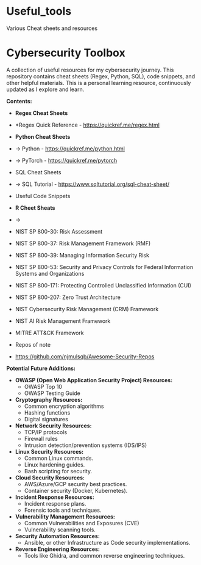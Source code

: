 # Useful_tools
Various Cheat sheets and resources

# Cybersecurity Toolbox

A collection of useful resources for my cybersecurity journey. This repository contains cheat sheets (Regex, Python, SQL), code snippets, and other helpful materials. This is a personal learning resource, continuously updated as I explore and learn.

**Contents:**

* **Regex Cheat Sheets**
* *Regex Quick Reference - https://quickref.me/regex.html
* **Python Cheat Sheets**
* -> Python - https://quickref.me/python.html
* -> PyTorch - https://quickref.me/pytorch
* SQL Cheat Sheets
* -> SQL Tutorial - https://www.sqltutorial.org/sql-cheat-sheet/
* Useful Code Snippets
*  **R Cheet Sheats**
*  ->
* NIST SP 800-30: Risk Assessment
* NIST SP 800-37: Risk Management Framework (RMF)
* NIST SP 800-39: Managing Information Security Risk
* NIST SP 800-53: Security and Privacy Controls for Federal Information Systems and Organizations
* NIST SP 800-171: Protecting Controlled Unclassified Information (CUI)
* NIST SP 800-207: Zero Trust Architecture
* NIST Cybersecurity Risk Management (CRM) Framework
* NIST AI Risk Management Framework 
* MITRE ATT&CK Framework

* Repos of note
* https://github.com/njmulsqb/Awesome-Security-Repos


**Potential Future Additions:**

* **OWASP (Open Web Application Security Project) Resources:**
    * OWASP Top 10
    * OWASP Testing Guide
* **Cryptography Resources:**
    * Common encryption algorithms
    * Hashing functions
    * Digital signatures
* **Network Security Resources:**
    * TCP/IP protocols
    * Firewall rules
    * Intrusion detection/prevention systems (IDS/IPS)
* **Linux Security Resources:**
    * Common Linux commands.
    * Linux hardening guides.
    * Bash scripting for security.
* **Cloud Security Resources:**
    * AWS/Azure/GCP security best practices.
    * Container security (Docker, Kubernetes).
* **Incident Response Resources:**
    * Incident response plans.
    * Forensic tools and techniques.
* **Vulnerability Management Resources:**
    * Common Vulnerabilities and Exposures (CVE)
    * Vulnerability scanning tools.
* **Security Automation Resources:**
    * Ansible, or other Infrastructure as Code security implementations.
* **Reverse Engineering Resources:**
    * Tools like Ghidra, and common reverse engineering techniques.
